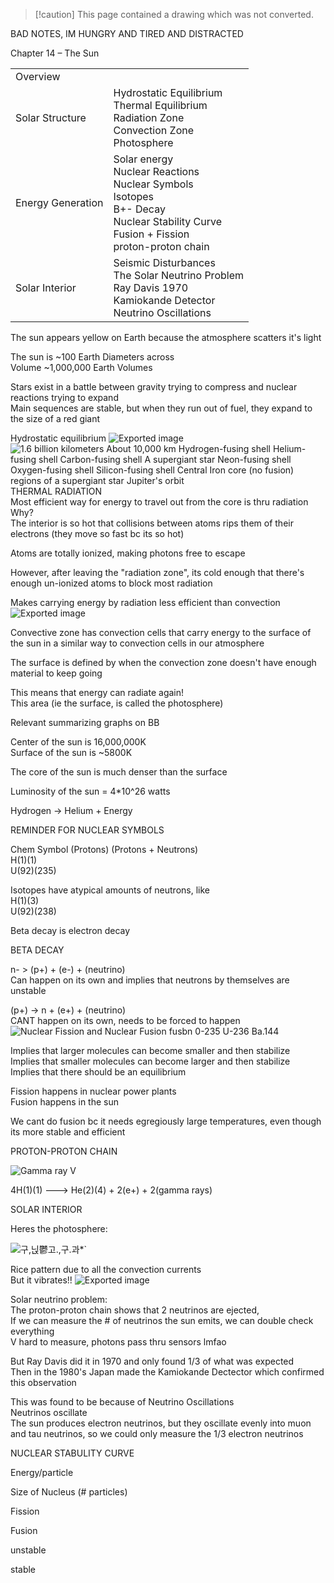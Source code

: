 > [!caution] This page contained a drawing which was not converted.   

BAD NOTES, IM HUNGRY AND TIRED AND DISTRACTED
 
Chapter 14 – The Sun
 
|   |   |
|---|---|
|Overview||
|Solar Structure|Hydrostatic Equilibrium  <br>Thermal Equilibrium  <br>Radiation Zone  <br>Convection Zone  <br>Photosphere|
|Energy Generation|Solar energy  <br>Nuclear Reactions  <br>Nuclear Symbols  <br>Isotopes  <br>B+- Decay  <br>Nuclear Stability Curve  <br>Fusion + Fission  <br>proton-proton chain|
|Solar Interior|Seismic Disturbances  <br>The Solar Neutrino Problem  <br>Ray Davis 1970  <br>Kamiokande Detector  <br>Neutrino Oscillations|
 
The sun appears yellow on Earth because the atmosphere scatters it's light
 
The sun is ~100 Earth Diameters across  
Volume ~1,000,000 Earth Volumes
 
Stars exist in a battle between gravity trying to compress and nuclear reactions trying to expand  
Main sequences are stable, but when they run out of fuel, they expand to the size of a red giant
 
Hydrostatic equilibrium
 ![Exported image](Exported%20image%2020240525203942-0.png) ![1.6 billion kilometers About 10,000 km Hydrogen-fusing shell Helium-fusing shell Carbon-fusing shell A supergiant star Neon-fusing shell Oxygen-fusing shell Silicon-fusing shell Central Iron core (no fusion) regions of a supergiant star Jupiter's orbit ](Exported%20image%2020240525203942-1.png)   
THERMAL RADIATION  
Most efficient way for energy to travel out from the core is thru radiation  
Why?  
The interior is so hot that collisions between atoms rips them of their electrons (they move so fast bc its so hot)
 
Atoms are totally ionized, making photons free to escape
 
However, after leaving the "radiation zone", its cold enough that there's enough un-ionized atoms to block most radiation
 
Makes carrying energy by radiation less efficient than convection
 ![Exported image](Exported%20image%2020240525203942-2.png)  

Convective zone has convection cells that carry energy to the surface of the sun in a similar way to convection cells in our atmosphere
 
The surface is defined by when the convection zone doesn't have enough material to keep going
 
This means that energy can radiate again!  
This area (ie the surface, is called the photosphere)
 
Relevant summarizing graphs on BB
 
Center of the sun is 16,000,000K  
Surface of the sun is ~5800K
 
The core of the sun is much denser than the surface
 
Luminosity of the sun = 4*10^26 watts
 
Hydrogen -> Helium + Energy
 
REMINDER FOR NUCLEAR SYMBOLS
 
Chem Symbol (Protons) (Protons + Neutrons)  
H(1)(1)  
U(92)(235)
 
Isotopes have atypical amounts of neutrons, like  
H(1)(3)  
U(92)(238)
   

Beta decay is electron decay
 
BETA DECAY
 
n- > (p+) + (e-) + (neutrino)  
Can happen on its own and implies that neutrons by themselves are unstable
 
(p+) -> n + (e+) + (neutrino)  
CANT happen on its own, needs to be forced to happen
 ![Nuclear Fission and Nuclear Fusion fusbn 0-235 U-236 Ba.144 ](Exported%20image%2020240525203942-3.png)  

Implies that larger molecules can become smaller and then stabilize  
Implies that smaller molecules can become larger and then stabilize  
Implies that there should be an equilibrium
 
Fission happens in nuclear power plants  
Fusion happens in the sun
 
We cant do fusion bc it needs egregiously large temperatures, even though its more stable and efficient
   

PROTON-PROTON CHAIN

![Gamma ray V ](Exported%20image%2020240525203942-4.png)  

4H(1)(1) ---> He(2)(4) + 2(e+) + 2(gamma rays)
   

SOLAR INTERIOR
 
Heres the photosphere:

![구,닍鬱고.,구.과*` ](Exported%20image%2020240525203942-5.png)

Rice pattern due to all the convection currents  
But it vibrates!!
 ![Exported image](Exported%20image%2020240525203942-6.png)  

Solar neutrino problem:  
The proton-proton chain shows that 2 neutrinos are ejected,  
If we can measure the # of neutrinos the sun emits, we can double check everything  
V hard to measure, photons pass thru sensors lmfao
 
But Ray Davis did it in 1970 and only found 1/3 of what was expected  
Then in the 1980's Japan made the Kamiokande Dectector which confirmed this observation
 
This was found to be because of Neutrino Oscillations  
Neutrinos oscillate  
The sun produces electron neutrinos, but they oscillate evenly into muon and tau neutrinos, so we could only measure the 1/3 electron neutrinos

NUCLEAR STABULITY CURVE

Energy/particle

Size of Nucleus (# particles)

Fission

Fusion

unstable

stable